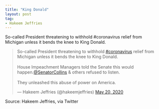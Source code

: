 ```yaml
---
title: "King Donald"
layout: post
tag:
- Hakeem Jeffries
---
```


So-called President threatening to withhold #coronavirus relief from Michigan unless it bends the knee to King Donald.

<blockquote class="twitter-tweet"><p lang="en" dir="ltr">So-called President threatening to withhold <a href="https://twitter.com/hashtag/coronavirus?src=hash&amp;ref_src=twsrc%5Etfw">#coronavirus</a> relief from Michigan unless it bends the knee to King Donald.<br><br>House Impeachment Managers told the Senate this would happen.<a href="https://twitter.com/SenatorCollins?ref_src=twsrc%5Etfw">@SenatorCollins</a> &amp; others refused to listen.<br><br>They unleashed this abuse of power on America.</p>&mdash; Hakeem Jeffries (@hakeemjeffries) <a href="https://twitter.com/hakeemjeffries/status/1263223631032836096?ref_src=twsrc%5Etfw">May 20, 2020</a></blockquote> <script async src="https://platform.twitter.com/widgets.js" charset="utf-8"></script>

Source: Hakeem Jeffries, via Twitter

